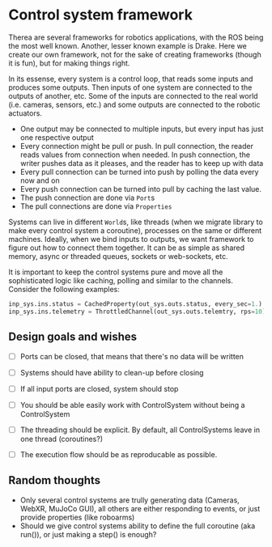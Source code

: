 # Control system framework

Therea are several frameworks for robotics applications, with the ROS being the most well known. Another, lesser known example is Drake. Here we create our own framework, not for the sake of creating frameworks (though it is fun), but for making things right.

In its essense, every system is a control loop, that reads some inputs and produces some outputs. Then inputs of one system are connected to the outputs of another, etc. Some of the inputs are connected to the real world (i.e. cameras, sensors, etc.) and some outputs are connected to the robotic actuators.

* One output may be connected to multiple inputs, but every input has just one respective output
* Every connection might be pull or push. In pull connection, the reader reads values from connection when needed. In push connection, the writer pushes data as it pleases, and the reader has to keep up with data
* Every pull connection can be turned into push by polling the data every now and on
* Every push connection can be turned into pull by caching the last value.
* The push connection are done via `Port`s
* The pull connections are done via `Properties`

Systems can live in different `World`s, like threads (when we migrate library to make every control system a coroutine), processes on the same or different machines. Ideally, when we bind inputs to outputs, we want framework to figure out how to connect them together. It can be as simple as shared memory, async or threaded queues, sockets or web-sockets, etc.

It is important to keep the control systems pure and move all the sophisticated logic like caching, polling and similar to the channels. Consider the following examples:
```python
inp_sys.ins.status = CachedProperty(out_sys.outs.status, every_sec=1.)
inp_sys.ins.telemetry = ThrottledChannel(out_sys.outs.telemtry, rps=10)
```


## Design goals and wishes
- [ ] Ports can be closed, that means that there's no data will be written
- [ ] Systems should have ability to clean-up before closing
- [ ] If all input ports are closed, system should stop
- [ ] You should be able easily work with ControlSystem without being a ControlSystem
- [ ] The threading should be explicit. By default, all ControlSystems leave in one thread (coroutines?)
- [ ] The execution flow should be as reproducable as possible.


## Random thoughts
- Only several control systems are trully generating data (Cameras, WebXR, MuJoCo GUI), all others are either responding to events, or just provide properties (like roboarms)
- Should we give control systems ability to define the full coroutine (aka run()), or just making a step() is enough?